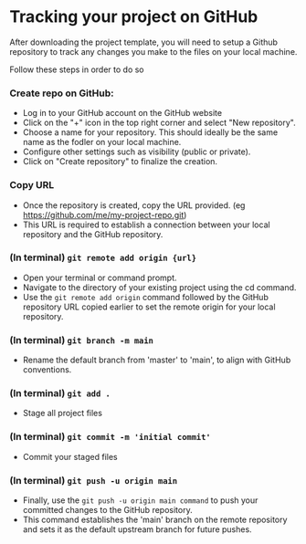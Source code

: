 # Tracking your project on GitHub

After downloading the project template, you will need to setup a Github repository to track any changes you make to the files on your local machine. 

Follow these steps in order to do so 

### Create repo on GitHub:
* Log in to your GitHub account on the GitHub website
* Click on the "+" icon in the top right corner and select "New repository".
* Choose a name for your repository. This should ideally be the same name as the fodler on your local machine.
* Configure other settings such as visibility (public or private).
* Click on "Create repository" to finalize the creation.

### Copy URL
* Once the repository is created, copy the URL provided. (eg https://github.com/me/my-project-repo.git)
* This URL is required to establish a connection between your local repository and the GitHub repository.

### (In terminal) `git remote add origin {url}`
* Open your terminal or command prompt.
* Navigate to the directory of your existing project using the cd command.
* Use the `git remote add origin` command followed by the GitHub repository URL copied earlier to set the remote origin for your local repository.

### (In terminal) `git branch -m main`
* Rename the default branch from 'master' to 'main', to align with GitHub conventions.

### (In terminal) `git add .`
* Stage all project files 

### (In terminal) `git commit -m 'initial commit'`
* Commit your staged files 

### (In terminal) `git push -u origin main`
* Finally, use the `git push -u origin main command` to push your committed changes to the GitHub repository.
* This command establishes the 'main' branch on the remote repository and sets it as the default upstream branch for future pushes.

